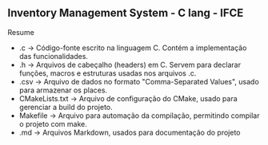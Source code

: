 ## Inventory Management System - C lang - IFCE

Resume

- .c → Código-fonte escrito na linguagem C. Contém a implementação das funcionalidades.
- .h → Arquivos de cabeçalho (headers) em C. Servem para declarar funções, macros e estruturas usadas nos arquivos .c.
- .csv → Arquivo de dados no formato "Comma-Separated Values", usado para armazenar os places.
- CMakeLists.txt → Arquivo de configuração do CMake, usado para gerenciar a build do projeto.
- Makefile → Arquivo para automação da compilação, permitindo compilar o projeto com make.
- .md → Arquivos Markdown, usados para documentação do projeto
